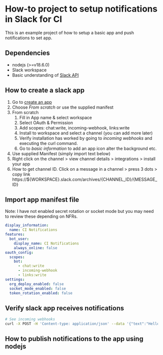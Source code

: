 # How-to project to setup notifications in Slack for CI

This is an example project of how to setup a basic app and push notifications to set app.

## Dependencies

- nodejs (>=v18.6.0)
- Slack workspace
- Basic understanding of [Slack API](https://api.slack.com/)

## How to create a slack app

1. Go to [create an app](https://api.slack.com/apps?new_app=1)
2. Choose *From scratch* or use the supplied manifest 
3. From scratch
   1. Fill in App name & select workspace
   2. Select OAuth & Permission
   3. Add scopes:  chat:write, incoming-webhook, links:write
   4. Install to workspace and select a channel (you can add more later)
   5. Verify installation has worked by going to *incoming webhooks* and executing the curl command.
   6. Go to *basic information* to add an app icon alter the background etc.
4. Use supplied Manifest (simply import text below)
5. Right click on the channel > view channel details > integrations > install your app
6. How to get channel ID.  Click on a message in a channel > press 3 dots > copy link https://${WORKSPACE}.slack.com/archives/{CHANNEL_ID}/{MESSAGE_ID}

## Import app manifest file

Note: I have not enabled secret rotation or socket mode but you may need to review these depending on NFRs.

```yaml
display_information:
  name: CI Notifications
features:
  bot_user:
    display_name: CI Notifications
    always_online: false
oauth_config:
  scopes:
    bot:
      - chat:write
      - incoming-webhook
      - links:write
settings:
  org_deploy_enabled: false
  socket_mode_enabled: false
  token_rotation_enabled: false
```

## Verify slack app receives notifications

```sh
# See incoming webhooks
curl -X POST -H 'Content-type: application/json' --data '{"text":"Hello, World!"}' https://hooks.slack.com/services/${WORKSPACE_ID}/${TOKEN}
```

## How to publish notifications to the app using nodejs